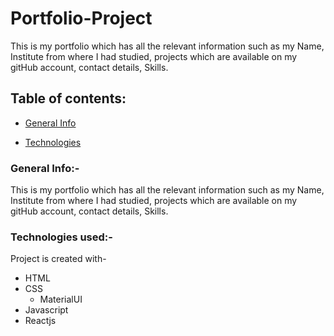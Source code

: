 # Portfolio-Project
This is my portfolio which has all the relevant information such as my Name, Institute from where I had studied, projects which are available on my gitHub account, contact details, Skills.

## Table of contents:
- [General Info](#section_name)

- [Technologies](#section_name)
                    

          
### General Info:-
This is my portfolio which has all the relevant information such as my Name, Institute from where I had studied, projects which are available on my gitHub account, contact details, Skills.

### Technologies used:-
Project is created with-
- HTML
- CSS 
  - MaterialUI
- Javascript
- Reactjs


